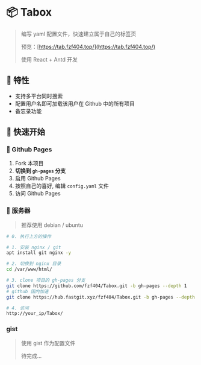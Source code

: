 # 📦 Tabox

> 编写 yaml 配置文件，快速建立属于自己的标签页
>
> 预览：[https://tab.fzf404.top/](https://tab.fzf404.top/)
>
> 使用 React + Antd 开发

## 🚄 特性

- 支持多平台同时搜索
- 配置用户名即可加载该用户在 Github 中的所有项目
- 备忘录功能

## 🚀 快速开始

### 🎁 Github Pages
1. Fork 本项目
2. **切换到 `gh-pages` 分支**
3. 启用 Github Pages
4. 按照自己的喜好, 编辑 `config.yaml` 文件
5. 访问 Github Pages

### 💾 服务器

> 推荐使用 debian / ubuntu
```bash
# 0. 执行上方的操作

# 1. 安装 nginx / git
apt install git nginx -y

# 2. 切换到 nginx 目录
cd /var/www/html/

# 3. clone 项目的 gh-pages 分支
git clone https://github.com/fzf404/Tabox.git -b gh-pages --depth 1
# github 国内加速
git clone https://hub.fastgit.xyz/fzf404/Tabox.git -b gh-pages --depth 1

# 4. 访问
http://your_ip/Tabox/

```

### gist

> 使用 gist 作为配置文件
> 
> 待完成...